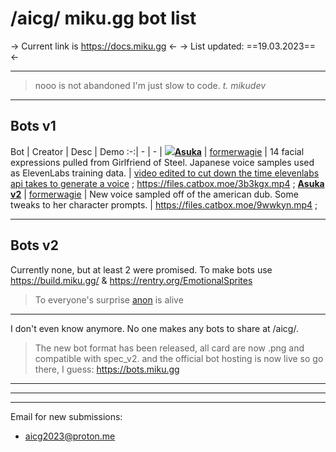 # /aicg/ miku\.gg bot list
-> Current link is https://docs.miku.gg <-
-> List updated: ==19.03.2023== <-

***

>nooo is not abandoned I'm just slow to code.
*t. mikudev*

***

## Bots v1
Bot | Creator | Desc | Demo
:-:| - | - | 
![](https://i.imgur.com/4U3o5L2.png)[**Asuka**](https://anonfiles.com/v5hcf9f7zc/asuka_miku_files_zip) | [formerwagie](https://desuarchive.org/g/thread/92148733/#92149228) | 14 facial expressions pulled from Girlfriend of Steel. Japanese voice samples used as ElevenLabs training data. | [video edited to cut down the time elevenlabs api takes to generate a voice](https://files.catbox.moe/0eazs2.mp4) ; https://files.catbox.moe/3b3kgx.mp4 ;
[**Asuka v2**](https://anonfiles.com/QcU64df6z1/asuka_public_v2_zip) | [formerwagie](https://desuarchive.org/g/thread/92188073/#92188421) | New voice sampled off of the american dub. Some tweaks to her character prompts. | https://files.catbox.moe/9wwkyn.mp4 ;

***

## Bots v2
Currently none, but at least 2 were promised.
To make bots use https://build.miku.gg/ & https://rentry.org/EmotionalSprites

>To everyone's surprise [anon](https://desuarchive.org/g/thread/94394525#94395684) is alive
***
I don't even know anymore. No one makes any bots to share at /aicg/.
>The new bot format has been released, all card are now .png and compatible with spec_v2.
and the official bot hosting is now live so go there, I guess: https://bots.miku.gg
***
***
***
Email for new submissions:
- aicg2023@proton.me